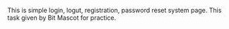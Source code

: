 This is simple login, logut, registration, password reset system page. This task given by Bit Mascot for practice.

